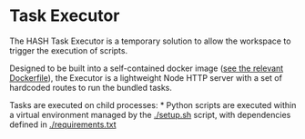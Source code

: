 # Task Executor

The HASH Task Executor is a temporary solution to allow the workspace to trigger the execution of scripts.

Designed to be built into a self-contained docker image ([see the relevant Dockerfile](/packages/hash/docker/task-executor/Dockerfile)), the Executor is a lightweight Node HTTP server with a set of hardcoded routes to run the bundled tasks.

Tasks are executed on child processes: \* Python scripts are executed within a virtual environment managed by the [./setup.sh](./setup.sh) script, with dependencies defined in [./requirements.txt](./requirements.txt)
